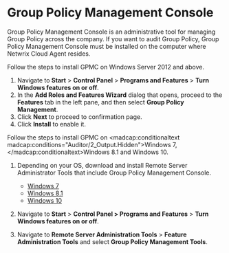 # Group Policy Management Console

Group Policy Management Console is an administrative tool for managing Group Policy across the company. If you want to audit Group Policy, Group Policy Management Console must be installed on the computer where Netwrix Cloud Agent resides.

Follow the steps to install GPMC on Windows Server 2012 and above.

1. Navigate to **Start** &gt;  **Control Panel** &gt; **Programs and Features** &gt;  **Turn Windows features on or off**.
2. In the **Add Roles and Features Wizard** dialog that opens, proceed to the **Features** tab in the left pane, and then select **Group Policy Management**.
3. Click **Next** to proceed to confirmation page.
4. Click **Install** to enable it.

Follow the steps to install GPMC on <madcap:conditionaltext madcap:conditions="Auditor/2_Output.Hidden">Windows 7, </madcap:conditionaltext>Windows 8.1 and Windows 10.

1. Depending on your OS, download and install Remote Server Administrator Tools  that include Group Policy Management Console. 

    - [Windows 7](http://www.microsoft.com/en-us/download/details.aspx?id=7887)
    - [Windows 8.1](http://www.microsoft.com/en-us/download/details.aspx?id=39296)
    - [Windows 10](https://www.microsoft.com/en-us/download/details.aspx?id=45520)
2. Navigate to **Start** &gt;  **Control Panel &gt; Programs and Features** &gt; **Turn Windows features on or off**.
3. Navigate to **Remote Server Administration Tools**  &gt;  **Feature Administration Tools** and select  **Group Policy Management Tools**.